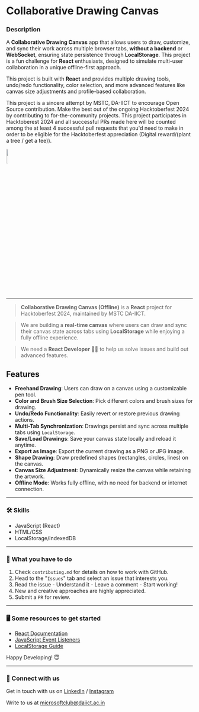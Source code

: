 # Collaborative Drawing Canvas 

### **Description**


A **Collaborative Drawing Canvas** app that allows users to draw, customize, and sync their work across multiple browser tabs, **without a backend** or **WebSocket**, ensuring state persistence through **LocalStorage**. This project is a fun challenge for **React** enthusiasts, designed to simulate multi-user collaboration in a unique offline-first approach.

This project is built with **React** and provides multiple drawing tools, undo/redo functionality, color selection, and more advanced features like canvas size adjustments and profile-based collaboration.


This project is a sincere attempt by MSTC, DA-IICT to encourage Open Source contribution. Make the best out of the ongoing Hacktoberfest 2024 by contributing to for-the-community projects. This project participates in Hacktoberest 2024 and all successful PRs made here will be counted among the at least 4 successful pull requests that you'd need to make in order to be eligible for the Hacktoberfest appreciation (Digital reward/(plant a tree / get a tee)).

<img src="https://res.cloudinary.com/dbvyvfe61/image/upload/v1619799241/Cicada%203301:%20Reinvented/MSTC_ffmo9v.png" width="10%">

---

> **Collaborative Drawing Canvas (Offline)** is a **React** project for Hacktoberfest 2024, maintained by MSTC DA-IICT.

> We are building a **real-time canvas** where users can draw and sync their canvas state across tabs using **LocalStorage** while enjoying a fully offline experience.

> We need a **React Developer** :technologist: to help us solve issues and build out advanced features.

## **Features**
- **Freehand Drawing**: Users can draw on a canvas using a customizable pen tool.
- **Color and Brush Size Selection**: Pick different colors and brush sizes for drawing.
- **Undo/Redo Functionality**: Easily revert or restore previous drawing actions.
- **Multi-Tab Synchronization**: Drawings persist and sync across multiple tabs using `LocalStorage`.
- **Save/Load Drawings**: Save your canvas state locally and reload it anytime.
- **Export as Image**: Export the current drawing as a PNG or JPG image.
- **Shape Drawing**: Draw predefined shapes (rectangles, circles, lines) on the canvas.
- **Canvas Size Adjustment**: Dynamically resize the canvas while retaining the artwork.
- **Offline Mode**: Works fully offline, with no need for backend or internet connection.

---

### :hammer_and_wrench: **Skills**
* JavaScript (React)
* HTML/CSS
* LocalStorage/IndexedDB

---

### :dart: **What you have to do**
1. Check `contributing.md` for details on how to work with GitHub.
2. Head to the "`Issues`" tab and select an issue that interests you.
3. Read the issue - Understand it - Leave a comment - Start working!
4. New and creative approaches are highly appreciated.
5. Submit a `PR` for review.

---

### :desktop_computer: **Some resources to get started**
- [React Documentation](https://reactjs.org/docs/getting-started.html)
- [JavaScript Event Listeners](https://developer.mozilla.org/en-US/docs/Web/API/EventListener)
- [LocalStorage Guide](https://developer.mozilla.org/en-US/docs/Web/API/Window/localStorage)

Happy Developing! :innocent:

---
  
### 🔗 Connect with us
Get in touch with us on [LinkedIn](https://www.linkedin.com/company/microsoft-student-technical-club-da-iict/) / [Instagram](https://www.instagram.com/mstc_daiict/)

Write to us at microsoftclub@daiict.ac.in


